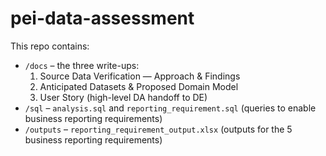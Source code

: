 # pei-data-assessment

This repo contains:
- `/docs` – the three write-ups:
  1) Source Data Verification — Approach & Findings  
  2) Anticipated Datasets & Proposed Domain Model  
  3) User Story (high-level DA handoff to DE)
- `/sql` – `analysis.sql` and `reporting_requirement.sql` (queries to enable business reporting requirements)
- `/outputs` – `reporting_requirement_output.xlsx` (outputs for the 5 business reporting requirements)
